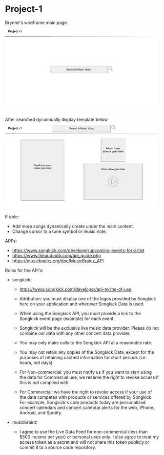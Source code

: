# Project-1

Brynne's wireframe main page.
![main](./assets/images/main.jpg)

After searched dynamically display template below
![dynmaic](./assets/images/dynamic.jpg)

If able:
- Add more songs dynamically create under the main content.
- Change cursor to a tune symbol or music note.


API's:
- https://www.songkick.com/developer/upcoming-events-for-artist
- https://www.theaudiodb.com/api_guide.php
- https://musicbrainz.org/doc/MusicBrainz_API

Rules for the API's:
- songkick:
    - https://www.songkick.com/developer/api-terms-of-use
    - Attribution: you must display one of the logos provided by Songkick here on your application and wherever Songkick Data is used.

    - When using the Songkick API, you must provide a link to the Songkick event page (example) for each event.

    - Songkick will be the exclusive live music data provider. Please do not combine our data with any other concert data provider.

    - You may only make calls to the Songkick API at a reasonable rate.

    - You may not retain any copies of the Songkick Data, except for the purposes of retaining cached information for short periods (i.e. hours, not days).

    - For Non-commercial: you must notify us if you want to start using the data for Commercial use, we reserve the right to revoke access if this is not complied with.
    
    - For Commercial: we have the right to revoke access if your use of the data competes with products or services offered by Songkick. For example, Songkick's core products today are personalized concert calendars and concert calendar alerts for the web, iPhone, Android, and Spotify.

- musicbrainz
    - I agree to use the Live Data Feed for non-commercial (less than $500 income per year) or personal uses only. I also agree to treat my access token as a secret and will not share this token publicly or commit it to a source code repository.